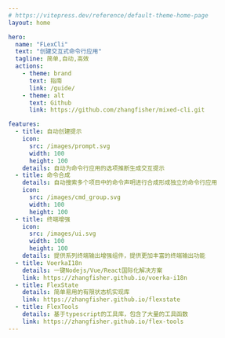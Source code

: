 ```yaml
---
# https://vitepress.dev/reference/default-theme-home-page
layout: home

hero:
  name: "FLexCli"
  text: "创建交互式命令行应用"
  tagline: 简单,自动,高效
  actions:
    - theme: brand
      text: 指南
      link: /guide/
    - theme: alt
      text: Github
      link: https://github.com/zhangfisher/mixed-cli.git

features:
  - title: 自动创建提示
    icon: 
      src: /images/prompt.svg
      width: 100
      height: 100
    details: 自动为命令行应用的选项推断生成交互提示
  - title: 命令合成
    details: 自动搜索多个项目中的命令声明进行合成形成独立的命令行应用
    icon:
      src: /images/cmd_group.svg
      width: 100
      height: 100
  - title: 终端增强
    icon:
      src: /images/ui.svg
      width: 100
      height: 100
    details: 提供系列终端输出增强组件，提供更加丰富的终端输出功能
  - title: VoerkaI18n
    details: 一键Nodejs/Vue/React国际化解决方案
    link: https://zhangfisher.github.io/voerka-i18n
  - title: FlexState
    details: 简单易用的有限状态机实现库
    link: https://zhangfisher.github.io/flexstate
  - title: FlexTools
    details: 基于typescript的工具库，包含了大量的工具函数
    link: https://zhangfisher.github.io/flex-tools
---
```


